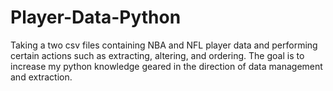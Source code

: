 # Player-Data-Python
Taking a two csv files containing NBA and NFL player data and performing certain actions such as extracting, altering, and ordering. The goal is to increase my python knowledge geared in the direction of data management and extraction.
